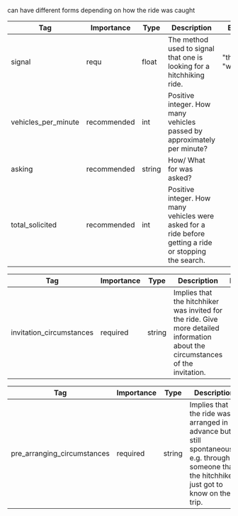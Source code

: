 can have different forms depending on how the ride was caught


| Tag                  | Importance   | Type    | Description                                                                                                   | Enum                | Example |
|----------------------|--------------|---------|---------------------------------------------------------------------------------------------------------------|---------------------|---------|
| signal               | requ  | float   | The method used to signal that one is looking for a hitchhiking ride.                                                                         | "thumb", "waving" |         |
| vehicles_per_minute  | recommended  | int     | Positive integer. How many vehicles passed by approximately per minute?                                       |                     |         |
| asking               | recommended  | string  | How/ What for was asked?                                                                                      |                     |         |
| total_solicited      | recommended  | int     | Positive integer. How many vehicles were asked for a ride before getting a ride or stopping the search.       |                     |         |



| Tag                     | Importance   | Type    | Description                                                                                                                      | Enum | Example |
|-------------------------|--------------|---------|----------------------------------------------------------------------------------------------------------------------------------|------|---------|
| invitation_circumstances| required  | string  | Implies that the hitchhiker was invited for the ride. Give more detailed information about the circumstances of the invitation.   |      |         |



| Tag                        | Importance   | Type    | Description                                                                                                                        | Enum | Example |
|----------------------------|--------------|---------|------------------------------------------------------------------------------------------------------------------------------------|------|---------|
| pre_arranging_circumstances| required  | string  | Implies that the ride was arranged in advance but still spontaneously e.g. through someone that the hitchhiker just got to know on their trip. |      |         |
